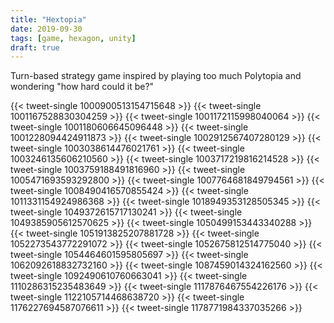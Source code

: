 ```yaml
---
title: "Hextopia"
date: 2019-09-30
tags: [game, hexagon, unity]
draft: true
---
```

Turn-based strategy game inspired by playing too much Polytopia and wondering "how hard could it be?"
<!--more-->
{{< tweet-single 1000900513154715648 >}}
{{< tweet-single 1001167528830304259 >}}
{{< tweet-single 1001172115998040064 >}}
{{< tweet-single 1001180606645096448 >}}
{{< tweet-single 1001228094424911873 >}}
{{< tweet-single 1002912567407280129 >}}
{{< tweet-single 1003038614476021761 >}}
{{< tweet-single 1003246135606210560 >}}
{{< tweet-single 1003717219816214528 >}}
{{< tweet-single 1003759188491816960 >}}
{{< tweet-single 1005471693593292800 >}}
{{< tweet-single 1007764681849794561 >}}
{{< tweet-single 1008490416570855424 >}}
{{< tweet-single 1011331154924986368 >}}
{{< tweet-single 1018949353128505345 >}}
{{< tweet-single 1049372615717130241 >}}
{{< tweet-single 1049385905612570625 >}}
{{< tweet-single 1050499153443340288 >}}
{{< tweet-single 1051913825207881728 >}}
{{< tweet-single 1052273543772291072 >}}
{{< tweet-single 1052675812514775040 >}}
{{< tweet-single 1054464601595805697 >}}
{{< tweet-single 1062092618832732160 >}}
{{< tweet-single 1087459014324162560 >}}
{{< tweet-single 1092490610760663041 >}}
{{< tweet-single 1110286315235483649 >}}
{{< tweet-single 1117876467554226176 >}}
{{< tweet-single 1122105714468638720 >}}
{{< tweet-single 1176227694587076611 >}}
{{< tweet-single 1178771984337035266 >}}